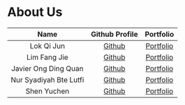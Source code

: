 # About Us

|          Name          |             Github Profile              |            Portfolio            |
|:----------------------:|:---------------------------------------:|:-------------------------------:|
|       Lok Qi Jun       |  [Github](https://github.com/LokQiJun)  |  [Portfolio](team/lokqijun.md)  |
|      Lim Fang Jie      |   [Github](https://github.com/xzynos)   |   [Portfolio](team/xzynos.md)   |
|  Javier Ong Ding Quan  |   [Github](https://github.com/jeyvia)   |   [Portfolio](team/jeyvia.md)   |
| Nur Syadiyah Bte Lutfi | [Github](https://github.com/penguin-s)  | [Portfolio](team/penguin-s.md)  |
|      Shen Yuchen       | [Github](https://github.com/yuu-chennn) | [Portfolio](team/yuu-chennn.md) |